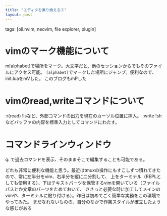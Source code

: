 ```yaml
---
title: "エディタを乗り換える③"
layout: post
---
```

tags: [oil.nvim, neovim, file explorer, plugin]

# vimのマーク機能について
m[alphabet]で場所をマーク。大文字だと、他のセッションからでもそのファイルにアクセス可能。
`[alphabet]`でマークした場所にジャンプ。便利なので、init.luaをmVした。
このブログもmPした

# vimのread,writeコマンドについて
:r(read) !lsなど、外部コマンドの出力を現在のカーソル位置に挿入。
:write !sh などバッファの内容を標準入力としてコマンドにわたす。


# コマンドラインウィンドウ
q: で過去コマンドを表示、そのままそこで編集することも可能である。


どれも非常に便利な機能と思う。最近はtmuxの操作にもすこしずつ慣れてきたので、常に左半分をvim、右半分を縦に二分割して、
上をターミナル（REPLとしても使用する）、下はテキストパーツを保管するvimを開いている（ファイルパスとか文章のパーツをためておいて、
ささっと必要な時に加工してメインのvimや、ターミナルに貼り付ける）。昨日は初めてごく簡単な実務をこの環境でやってみた。
まだなれないものの、自分のなかで作業スタイルが確立したような感じがある
